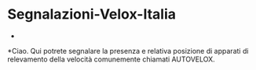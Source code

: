 # Segnalazioni-Velox-Italia
*
*Ciao. Qui potrete segnalare la presenza e relativa posizione di apparati di relevamento della velocità comunemente chiamati AUTOVELOX.
